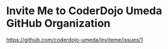# Invite Me to CoderDojo Umeda GitHub Organization

https://github.com/coderdojo-umeda/inviteme/issues/1
